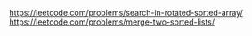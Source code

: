 https://leetcode.com/problems/search-in-rotated-sorted-array/
https://leetcode.com/problems/merge-two-sorted-lists/